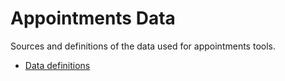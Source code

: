 # Appointments Data

Sources and definitions of the data used for appointments tools.

- [Data definitions](data-definitions.md)